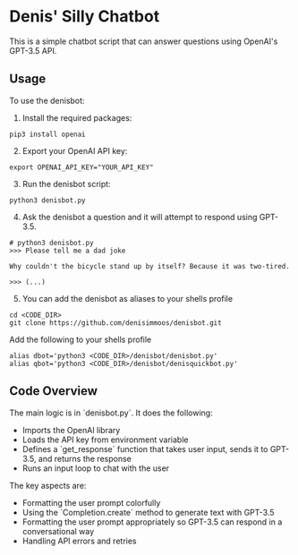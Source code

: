 # Denis' Silly Chatbot

This is a simple chatbot script that can answer questions using OpenAI's GPT-3.5 API.

## Usage

To use the denisbot:

1. Install the required packages: 

```
pip3 install openai
```

2. Export your OpenAI API key:

```
export OPENAI_API_KEY="YOUR_API_KEY" 
```

3. Run the denisbot script:

```
python3 denisbot.py
```

4. Ask the denisbot a question and it will attempt to respond using GPT-3.5.

```
# python3 denisbot.py
>>> Please tell me a dad joke

Why couldn't the bicycle stand up by itself? Because it was two-tired. 

>>> (...)
```

5. You can add the denisbot as aliases to your shells profile

```
cd <CODE_DIR>
git clone https://github.com/denisimmoos/denisbot.git
```

Add the following to your shells profile

```
alias dbot='python3 <CODE_DIR>/denisbot/denisbot.py'
alias qbot='python3 <CODE_DIR>/denisbot/denisquickbot.py'
```

## Code Overview

The main logic is in \`denisbot.py\`. It does the following:

- Imports the OpenAI library
- Loads the API key from environment variable  
- Defines a \`get_response\` function that takes user input, sends it to GPT-3.5, and returns the response
- Runs an input loop to chat with the user

The key aspects are:

- Formatting the user prompt colorfully 
- Using the \`Completion.create\` method to generate text with GPT-3.5  
- Formatting the user prompt appropriately so GPT-3.5 can respond in a conversational way
- Handling API errors and retries
